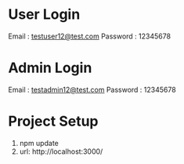 <!-- Project Description-->
# User Login

Email : testuser12@test.com
Password : 12345678


# Admin Login

Email : testadmin12@test.com
Password : 12345678

# Project Setup

1. npm update
2. url: http://localhost:3000/